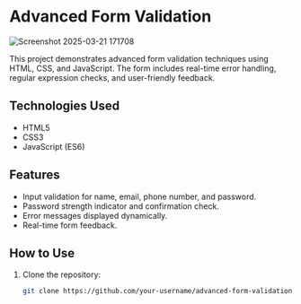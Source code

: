 # Advanced Form Validation

![Screenshot 2025-03-21 171708](https://github.com/user-attachments/assets/3d58863f-617b-4c41-82aa-933c7b38931a)

This project demonstrates advanced form validation techniques using HTML, CSS, and JavaScript. The form includes real-time error handling, regular expression checks, and user-friendly feedback.

## Technologies Used
- HTML5
- CSS3
- JavaScript (ES6)

## Features
- Input validation for name, email, phone number, and password.
- Password strength indicator and confirmation check.
- Error messages displayed dynamically.
- Real-time form feedback.

## How to Use
1. Clone the repository:
   ```bash
   git clone https://github.com/your-username/advanced-form-validation.git
